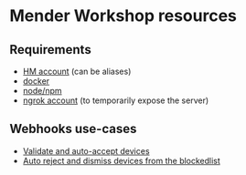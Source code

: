 # Mender Workshop resources

## Requirements
- [HM account](https://hosted.mender.io) (can be aliases)
- [docker](https://www.docker.com/)
- [node/npm](https://nodejs.org/en)
- [ngrok account](https://ngrok.com/) (to temporarily expose the server)

## Webhooks use-cases
- [Validate and auto-accept devices](webhooks-usecases/01-validate-accept/README.md)
- [Auto reject and dismiss devices from the blockedlist](webhooks-usecases/02-blocklist/README.md)